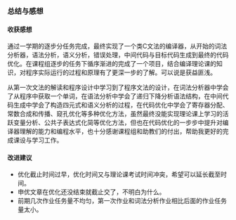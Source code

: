 ### 总结与感想

#### 收获感想

通过一学期的逐步分任务完成，最终实现了一个类C文法的编译器，从开始的词法分析器，语法分析，语义分析，错误处理，中间代码与目标代码生成到最终的代码优化。在课程组逐步的任务下循序渐进的完成了一个项目，结合编译理论课的知识，对程序实际运行的过程和原理有了更深一步的了解。可以说是获益匪浅。

从第一次文法的解读和程序设计中学习到了程序文法的设计，在词法分析器中学会了从程序中获取一个单词，在语法分析中学会了递归下降分析语法结构，在中间代码生成中学会了构造四元式和语义分析的过程，在代码优化中学会了寄存器分配、常数合成和传播、窥孔优化等多种优化方法，虽然最终没能实现理论课上学习的活跃变量分析、公共子表达式化简等优化方法，但也在代码优化的一步步中提升对编译器理解的能力和编程水平，也十分感谢课程组和助教们的付出，帮助我更好的完成课设与学习工作。

#### 改进建议

* 优化截止时间过早，优化时间又与理论课考试时间冲突，希望可以延长截至时间。
* 申优文章在优化还没结束就截止交了，不明白为什么。
* 前期几次作业任务量不均匀，第一次作业和词法分析作业相比后面的作业任务量太小。